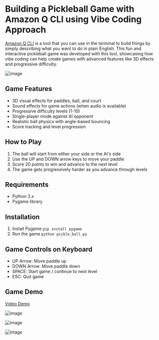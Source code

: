 # Building a Pickleball Game with Amazon Q CLI using Vibe Coding Approach
[Amazon Q CLI](https://aws.amazon.com/blogs/devops/introducing-the-enhanced-command-line-interface-in-amazon-q-developer/) is a tool that you can use in the terminal to build things by simply describing what you want to do in plain English. This fun and interactive pickleball game was developed with this tool, showcasing how vibe coding can help create games with advanced features like 3D effects and progressive difficulty. 

![image](https://github.com/user-attachments/assets/d9e378f4-dafc-42da-a8a4-72fcdd52a103)


## Game Features
- 3D visual effects for paddles, ball, and court
- Sound effects for game actions (when audio is available)
- Progressive difficulty levels (1-10)
- Single-player mode against AI opponent
- Realistic ball physics with angle-based bouncing
- Score tracking and level progression

## How to Play
1. The ball will start from either your side or the AI's side
2. Use the UP and DOWN arrow keys to move your paddle
3. Score 20 points to win and advance to the next level
4. The game gets progressively harder as you advance through levels

## Requirements
- Python 3.x
- Pygame library

## Installation
1. Install Pygame `pip install pygame`
2. Run the game `python pickle_ball.py`

## Game Controls on Keyboard
- UP Arrow: Move paddle up
- DOWN Arrow: Move paddle down
- SPACE: Start game / continue to next level
- ESC: Quit game

## Game Demo
[Video Demo](https://youtu.be/2REGq--OT04)

![image](https://github.com/user-attachments/assets/d1d35949-1aa4-4f9a-a9de-49da631603e8)

![image](https://github.com/user-attachments/assets/a1f4464a-d44f-4497-bcff-44d5e5d23123)

![image](https://github.com/user-attachments/assets/2b5d6fdd-1c8a-402e-879a-1c15beb5fce3)
